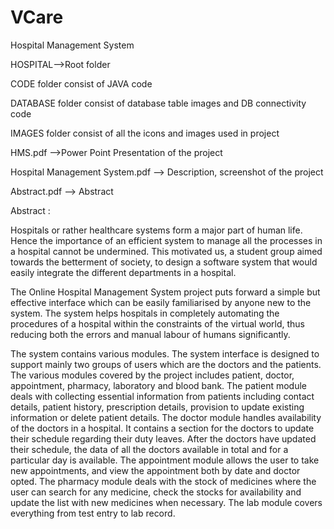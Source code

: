 # VCare
Hospital Management System

HOSPITAL-->Root folder

CODE folder consist of JAVA code

DATABASE folder consist of database table images and DB connectivity code

IMAGES folder consist of all the icons and images used in project

HMS.pdf -->Power Point Presentation of the project

Hospital Management System.pdf --> Description, screenshot of the project

Abstract.pdf --> Abstract

Abstract :

Hospitals or rather healthcare systems form a major part of human life. Hence the importance of an efficient system to manage all the processes in a hospital cannot be undermined. This motivated us, a student group aimed towards the betterment of society, to design a software system that would easily integrate the different departments in a hospital. 

The Online Hospital Management System project puts forward a simple but effective interface which can be easily familiarised by anyone new to the system. The system helps hospitals in completely automating the procedures of a hospital within the constraints of the virtual world, thus reducing both the errors and manual labour of humans significantly.

The system contains various modules. The system interface is designed to support mainly two groups of users which are the doctors and the patients. The various modules covered by the project includes patient, doctor, appointment, pharmacy, laboratory and blood bank. The patient module deals with collecting essential information from patients including contact details, patient history, prescription details, provision to update existing information or delete patient details. The doctor module handles availability of the doctors in a hospital. It contains a section for the doctors to update their schedule regarding their duty leaves. After the doctors have updated their schedule, the data of all the doctors available in total and for a particular day is available. The appointment module allows the user to take new appointments, and view the appointment both by date and doctor opted. The pharmacy module deals with the stock of medicines where the user can search for any medicine, check the stocks for availability and update the list with new medicines when necessary. The lab module covers everything from test entry to lab record.



